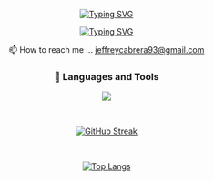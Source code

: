  
 <div align="center">


[![Typing SVG](https://readme-typing-svg.demolab.com?font=Pixelify+Sans&weight=600&size=33&pause=1000&color=36BCF7FF&center=true&random=false&width=435&lines=welcome+to+my+github+page+)](https://git.io/typing-svg)
 
[![Typing SVG](https://readme-typing-svg.demolab.com?font=Anonymous+Pro&pause=1000&center=true&random=false&width=435&lines=I'm+Jeffrey+cabrera)](https://git.io/typing-svg)
          
 📫 How to reach me ... jeffreycabrera93@gmail.com

### 🧰 Languages and Tools
 
<p align="center">
  <a href="https://skillicons.dev">
    <img src="https://skillicons.dev/icons?i=html,css,javascript,jquery,java,mysql,spring,eclipse,bootstrap,react,idea,aws,py,vscode&perline=5" />
  </a>
</p>



       
<br>
          
[![GitHub Streak](https://github-readme-streak-stats.herokuapp.com?user=jeffrey840&theme=horizon&border_radius=5&background=FF2D2D00&border=FFFFFF&stroke=FFFFFF&ring=2A5EDE&fire=396D76&currStreakNum=396D76&sideNums=396D76&currStreakLabel=2A5EDE&sideLabels=2A5EDE&dates=396D76)](https://git.io/streak-stats) 
 
 <br>
 
[![Top Langs](https://github-readme-stats.vercel.app/api/top-langs/?username=jeffrey840&hide=python,cython,c,xslt,c%2B%2B,jinja&layout=compact&theme=transparent&env=PAT_1)](https://github.com/jeffrey840)
 
<div>
        